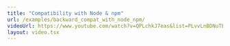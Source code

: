 ```yaml
---
title: "Compatibility with Node & npm"
url: /examples/backward_compat_with_node_npm/
videoUrl: https://www.youtube.com/watch?v=QPLchkJ7eas&list=PLvvLnBDNuTEov9EBIp3MMfHlBxaKGRWTe&index=12
layout: video.tsx
---
```

